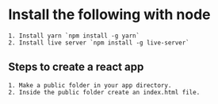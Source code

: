 # Install the following with node

    1. Install yarn `npm install -g yarn`
    2. Install live server `npm install -g live-server`

## Steps to create a react app

    1. Make a public folder in your app directory.
    2. Inside the public folder create an index.html file.

